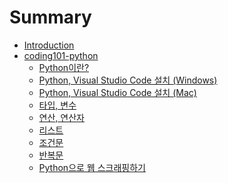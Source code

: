 # Summary

* [Introduction](README.md)
* [coding101-python](part1/README.md)
  * [Python이란?](part1/0101-intro-to-python.md)
  * [Python, Visual Studio Code 설치 (Windows)](part1/0111-install(window).md)
  * [Python, Visual Studio Code 설치 (Mac)](part1/0110-install(mac).md)
  * [타입, 변수](part1/0103-python-type-variables.md)
  * [연산, 연산자](part1/0104-operators.md)
  * [리스트](part1/0105-list.md)
  * [조건문](part1/0107-conditionals.md)
  * [반복문](part1/0108-iterations.md)
  * [Python으로 웹 스크래핑하기](part1/0109-web-scraping-with-python.md)

